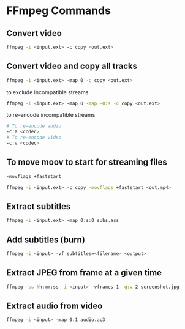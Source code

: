 # FFmpeg Commands

## Convert video

```sh
ffmpeg -i <input.ext> -c copy <out.ext>
```

## Convert video and copy all tracks

```sh
ffmpeg -i <input.ext> -map 0 -c copy <out.ext>
```

to exclude incompatible streams

```sh
ffmpeg -i <input.ext> -map 0 -map -0:s -c copy <out.ext>
```

to re-encode incompatible streams

```sh
# To re-encode audio
-c:a <codec>
# To re-encode video
-c:v <codec>
```

## To move moov to start for streaming files

```sh
-movflags +faststart
```

```sh
ffmpeg -i <input.ext> -c copy -movflags +faststart <out.mp4>
```

## Extract subtitles

```sh
ffmpeg -i <input.ext> -map 0:s:0 subs.ass
```

## Add subtitles (burn)

```sh
ffmpeg -i <input> -vf subtitles=<filename> <output>
```

## Extract JPEG from frame at a given time

```sh
ffmpeg -ss hh:mm:ss -i <input> -vframes 1 -q:v 2 screenshot.jpg
```

## Extract audio from video

```sh
ffmpeg -i <input> -map 0:1 audio.ac3
```
